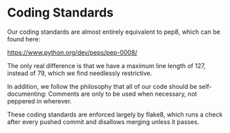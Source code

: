 # Coding Standards

Our coding standards are almost entirely equivalent to pep8, which can be
found here:

https://www.python.org/dev/peps/pep-0008/

The only real difference is that we have a maximum line length of 127,
instead of 79, which we find needlessly restrictive.

In addition, we follow the philosophy that all of our code should be
self-documenting: Comments are only to be used when necessary, not peppered
in wherever.

These coding standards are enforced largely by flake8, which runs a check
after every pushed commit and disallows merging unless it passes.
